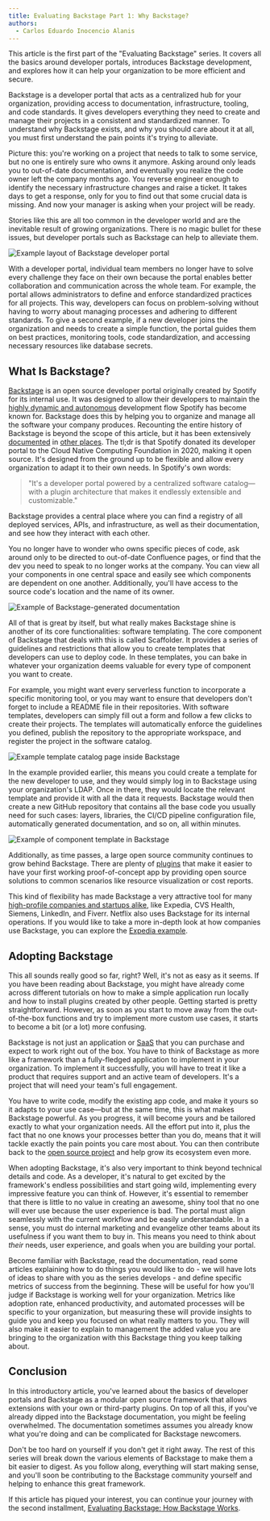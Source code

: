 ```yaml
---
title: Evaluating Backstage Part 1: Why Backstage?
authors:
  - Carlos Eduardo Inocencio Alanis
---
```

This article is the first part of the "Evaluating Backstage" series. It covers all the basics around developer portals, introduces Backstage development, and explores how it can help your organization to be more efficient and secure.

Backstage is a developer portal that acts as a centralized hub for your organization, providing access to documentation, infrastructure, tooling, and code standards. It gives developers everything they need to create and manage their projects in a consistent and standardized manner. To understand why Backstage exists, and why you should care about it at all, you must first understand the pain points it's trying to alleviate.

Picture this: you're working on a project that needs to talk to some service, but no one is entirely sure who owns it anymore. Asking around only leads you to out-of-date documentation, and eventually you realize the code owner left the company months ago. You reverse engineer enough to identify the necessary infrastructure changes and raise a ticket. It takes days to get a response, only for you to find out that some crucial data is missing. And now your manager is asking when your project will be ready.

Stories like this are all too common in the developer world and are the inevitable result of growing organizations. There is no magic bullet for these issues, but developer portals such as Backstage can help to alleviate them.

![Example layout of Backstage developer portal](https://i.imgur.com/GbVl0mZ.png)

With a developer portal, individual team members no longer have to solve every challenge they face on their own because the portal enables better collaboration and communication across the whole team. For example, the portal allows administrators to define and enforce standardized practices for all projects. This way, developers can focus on problem-solving without having to worry about managing processes and adhering to different standards. To give a second example, if a new developer joins the organization and needs to create a simple function, the portal guides them on best practices, monitoring tools, code standardization, and accessing necessary resources like database secrets.

## What Is Backstage?

[Backstage](https://backstage.io/docs/overview/what-is-backstage) is an open source developer portal originally created by Spotify for its internal use. It was designed to allow their developers to maintain the [highly dynamic and autonomous](https://blog.crisp.se/wp-content/uploads/2012/11/SpotifyScaling.pdf) development flow Spotify has become known for. Backstage does this by helping you to organize and manage all the software your company produces. Recounting the entire history of Backstage is beyond the scope of this article, but it has been extensively [documented](https://engineering.atspotify.com/2020/04/how-we-use-backstage-at-spotify/) in [other places](https://backstage.io/docs/overview/background/). The tl;dr is that Spotify donated its developer portal to the Cloud Native Computing Foundation in 2020, making it open source. It's designed from the ground up to be flexible and allow every organization to adapt it to their own needs. In Spotify's own words:

> "It's a developer portal powered by a centralized software catalog—with a plugin architecture that makes it endlessly extensible and customizable."

Backstage provides a central place where you can find a registry of all deployed services, APIs, and infrastructure, as well as their documentation, and see how they interact with each other.

You no longer have to wonder who owns specific pieces of code, ask around only to be directed to out-of-date Confluence pages, or find that the dev you need to speak to no longer works at the company. You can view all your components in one central space and easily see which components are dependent on one another. Additionally, you'll have access to the source code's location and the name of its owner.

![Example of Backstage-generated documentation](https://i.imgur.com/OybFRMJ.png)

All of that is great by itself, but what really makes Backstage shine is another of its core functionalities: software templating. The core component of Backstage that deals with this is called Scaffolder. It provides a series of guidelines and restrictions that allow you to create templates that developers can use to deploy code. In these templates, you can bake in whatever your organization deems valuable for every type of component you want to create.

For example, you might want every serverless function to incorporate a specific monitoring tool, or you may want to ensure that developers don't forget to include a README file in their repositories. With software templates, developers can simply fill out a form and follow a few clicks to create their projects. The templates will automatically enforce the guidelines you defined, publish the repository to the appropriate workspace, and register the project in the software catalog.

![Example template catalog page inside Backstage](https://i.imgur.com/OuT2tON.png)

In the example provided earlier, this means you could create a template for the new developer to use, and they would simply log in to Backstage using your organization's LDAP. Once in there, they would locate the relevant template and provide it with all the data it requests. Backstage would then create a new GitHub repository that contains all the base code you usually need for such cases: layers, libraries, the CI/CD pipeline configuration file, automatically generated documentation, and so on, all within minutes.

![Example of component template in Backstage](https://i.imgur.com/62Vv29t.png)

Additionally, as time passes, a large open source community continues to grow behind Backstage. There are plenty of [plugins](https://backstage.io/plugins/) that make it easier to have your first working proof-of-concept app by providing open source solutions to common scenarios like resource visualization or cost reports.

This kind of flexibility has made Backstage a very attractive tool for many [high-profile companies and startups alike](https://github.com/backstage/backstage/blob/master/ADOPTERS.md), like Expedia, CVS Health, Siemens, LinkedIn, and Fiverr. Netflix also uses Backstage for its internal operations. If you would like to take a more in-depth look at how companies use Backstage, you can explore the [Expedia example](https://www.youtube.com/watch?v=rRphwXeq33Q&t=1508s).

## Adopting Backstage

This all sounds really good so far, right? Well, it's not as easy as it seems. If you have been reading about Backstage, you might have already come across different tutorials on how to make a simple application run locally and how to install plugins created by other people. Getting started is pretty straightforward. However, as soon as you start to move away from the out-of-the-box functions and try to implement more custom use cases, it starts to become a bit (or a lot) more confusing.

Backstage is not just an application or [SaaS](https://en.wikipedia.org/wiki/Software_as_a_service) that you can purchase and expect to work right out of the box. You have to think of Backstage as more like a framework than a fully-fledged application to implement in your organization. To implement it successfully, you will have to treat it like a product that requires support and an active team of developers. It's a project that will need your team's full engagement. 

You have to write code, modify the existing app code, and make it yours so it adapts to your use case—but at the same time, this is what makes Backstage powerful. As you progress, it will become yours and be tailored exactly to what your organization needs. All the effort put into it, plus the fact that no one knows your processes better than you do, means that it will tackle exactly the pain points you care most about. You can then contribute back to the [open source project](https://github.com/backstage/backstage) and help grow its ecosystem even more.

When adopting Backstage, it's also very important to think beyond technical details and code. As a developer, it's natural to get excited by the framework's endless possibilities and start going wild, implementing every impressive feature you can think of. However, it's essential to remember that there is little to no value in creating an awesome, shiny tool that no one will ever use because the user experience is bad. The portal must align seamlessly with the current workflow and be easily understandable. In a sense, you must do internal marketing and evangelize other teams about its usefulness if you want them to buy in. This means you need to think about *their* needs, user experience, and goals when you are building your portal. 

Become familiar with Backstage, read the documentation, read some articles explaining how to do things you would like to do - we will have lots of ideas to share with you as the series develops - and define specific metrics of success from the beginning. These will be useful for how you'll judge if Backstage is working well for your organization. Metrics like adoption rate, enhanced productivity, and automated processes will be specific to your organization, but measuring these will provide insights to guide you and keep you focused on what really matters to you. They will also make it easier to explain to management the added value you are bringing to the organization with this Backstage thing you keep talking about.

## Conclusion

In this introductory article, you've learned about the basics of developer portals and Backstage as a modular open source framework that allows extensions with your own or third-party plugins. On top of all this, if you've already dipped into the Backstage documentation, you might be feeling overwhelmed. The documentation sometimes assumes you already know what you're doing and can be complicated for Backstage newcomers. 

Don't be too hard on yourself if you don't get it right away. The rest of this series will break down the various elements of Backstage to make them a bit easier to digest. As you follow along, everything will start making sense, and you'll soon be contributing to the Backstage community yourself and helping to enhance this great framework. 

If this article has piqued your interest, you can continue your journey with the second installment, [Evaluating Backstage: How Backstage Works](https://www.kosli.com/blog/evaluating-backstage-how-backstage-works/).

